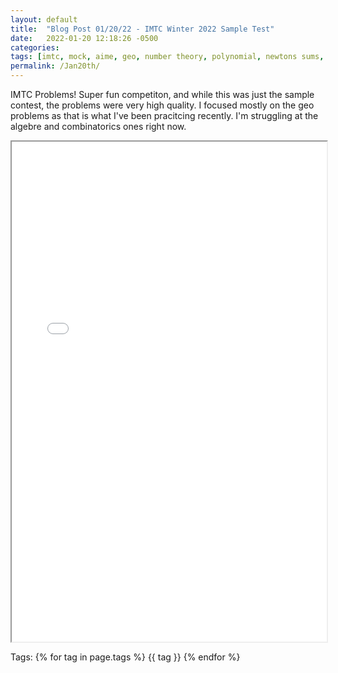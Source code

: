 ```yaml
---
layout: default
title:  "Blog Post 01/20/22 - IMTC Winter 2022 Sample Test"
date:   2022-01-20 12:18:26 -0500
categories: 
tags: [imtc, mock, aime, geo, number theory, polynomial, newtons sums, angle chasing, trig]
permalink: /Jan20th/
---
```

IMTC Problems! Super fun competiton, and while this was just the sample contest, the problems were very high quality.
I focused mostly on the geo problems as that is what I've been pracitcing recently. I'm struggling at the algebre and combinatorics ones right now.

  <iframe src="/assets\img\2022_01_20_Math_Diary.pdf" width="100%" height="800px">
  </iframe>

<p>
Tags:
{% for tag in page.tags %}
  {{ tag }}
{% endfor %}
</p>
